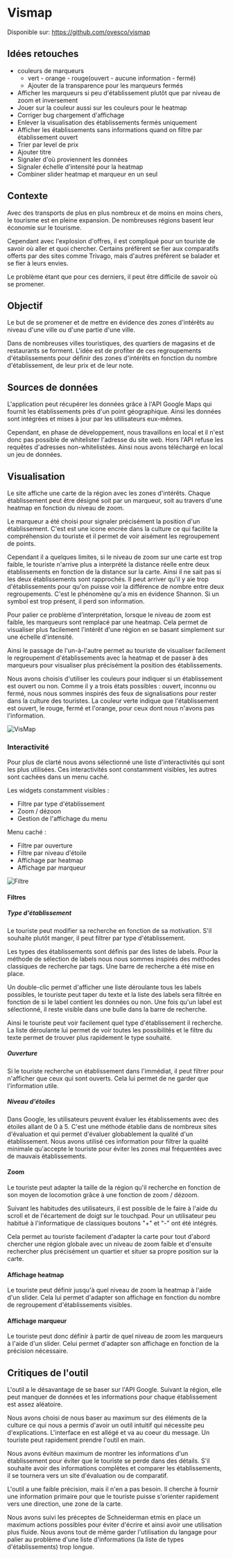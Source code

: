 # Vismap

Disponible sur: https://github.com/ovesco/vismap

## Idées retouches
- couleurs de marqueurs
  - vert - orange - rouge(ouvert - aucune information - fermé)
  - Ajouter de la transparence pour les marqueurs fermés
- Afficher les marqueurs si peu d'établissement plutôt que par niveau de zoom et inversement
- Jouer sur la couleur aussi sur les couleurs pour le heatmap
- Corriger bug chargement d'affichage
- Enlever la visualisation des établissements fermés uniquement
- Afficher les établissements sans informations quand on filtre par établissement ouvert
- Trier par level de prix
- Ajouter titre
- Signaler d'où proviennent les données
- Signaler échelle d'intensité pour la heatmap
- Combiner slider heatmap et marqueur en un seul

## Contexte
Avec des transports de plus en plus nombreux et de moins en moins chers, le tourisme est en pleine expansion. De nombreuses régions basent leur économie sur le tourisme.

Cependant avec l'explosion d'offres, il est compliqué pour un touriste de savoir où aller et quoi chercher. Certains préfèrent se fier aux comparatifs offerts par des sites comme Trivago, mais d'autres préfèrent se balader et se fier à leurs envies.

Le problème étant que pour ces derniers, il peut être difficile de savoir où se promener.

## Objectif
Le but de se promener et de mettre en évidence des zones d'intérêts au niveau d'une ville ou d'une partie d'une ville.

Dans de nombreuses villes touristiques, des quartiers de magasins et de restaurants se forment. L'idée est de profiter de ces regroupements d'établissements pour définir des zones d'intérêts en fonction du nombre d'établissement, de leur prix et de leur note.

## Sources de données
L'application peut récupérer les données grâce à l'API Google Maps qui fournit les établissements près d'un point géographique. Ainsi les données sont intégrées et mises à jour par les utilisateurs eux-mêmes.

Cependant, en phase de développement, nous travaillons en local et il n'est donc pas possible de whitelister l'adresse du site web. Hors l'API refuse les requêtes d'adresses non-whitelistées. Ainsi nous avons téléchargé en local un jeu de données.

## Visualisation
Le site affiche une carte de la région avec les zones d'intérêts. Chaque établissement peut être désigné soit par un marqueur, soit au travers d'une heatmap en fonction du niveau de zoom.

Le marqueur a été choisi pour signaler précisément la position d'un établissement. C'est est une icone encrée dans la culture ce qui facilite la compréhension du touriste et il permet de voir aisément les regroupement de points.

Cependant il a quelques limites, si le niveau de zoom sur une carte est trop faible, le touriste n'arrive plus a interprété la distance réelle entre deux établissements en fonction de la distance sur la carte. Ainsi il ne sait pas si les deux établissements sont rapprochés. Il peut arriver qu'il y aie trop d'établissements pour qu'on puisse voir la différence de nombre entre deux regroupements. C'est le phénomène qu'a mis en évidence Shannon. Si un symbol est trop présent, il perd son information.

Pour palier ce problème d'interprétation, lorsque le niveau de zoom est faible, les marqueurs sont remplacé par une heatmap. Cela permet de visualiser plus facilement l'intérêt d'une région en se basant simplement sur une échelle d'intensité.

Ainsi le passage de l'un-à-l'autre permet au touriste de visualiser facilement le regroupement d'établissements avec la heatmap et de passer à des marqueurs pour visualiser plus précisément la position des établissements.

Nous avons choisis d'utiliser les couleurs pour indiquer si un établissement est ouvert ou non. Comme il y a trois états possibles : ouvert, inconnu ou fermé, nous nous sommes inspirés des feux de signalisations pour rester dans la culture des touristes. La couleur verte indique que l'établissement est ouvert, le rouge, fermé et l'orange, pour ceux dont nous n'avons pas l'information.

![VisMap](img/vismap.png)

### Interactivité
Pour plus de clarté nous avons sélectionné une liste d'interactivités qui sont les plus utilisées. Ces interactivités sont constamment visibles, les autres sont cachées dans un menu caché.

Les widgets constamment visibles :
- Filtre par type d'établissement
- Zoom / dézoon
- Gestion de l'affichage du menu

Menu caché :
- Filtre par ouverture
- Filtre par niveau d'étoile
- Affichage par heatmap
- Affichage par marqueur

![Filtre](img/filter.png)
#### Filtres

##### Type d'établissement
Le touriste peut modifier sa recherche en fonction de sa motivation. S'il souhaite plutôt manger, il peut filtrer par type d'établissement.

Les types des établissements sont définis par des listes de labels. Pour la méthode de sélection de labels nous nous sommes inspirés des méthodes classiques de recherche par tags. Une barre de recherche a été mise en place.

Un double-clic permet d'afficher une liste déroulante tous les labels possibles, le touriste peut taper du texte et la liste des labels sera filtrée en fonction de si le label contient les données ou non. Une fois qu'un label est sélectionné, il reste visible dans une bulle dans la barre de recherche.

Ainsi le touriste peut voir facilement quel type d'établissement il recherche. La liste déroulante lui permet de voir toutes les possibilités et le filtre du texte permet de trouver plus rapidement le type souhaité.

##### Ouverture
Si le touriste recherche un établissement dans l'immédiat, il peut filtrer pour n'afficher que ceux qui sont ouverts. Cela lui permet de ne garder que l'information utile.

##### Niveau d'étoiles
Dans Google, les utilisateurs peuvent évaluer les établissements avec des étoiles allant de 0 à 5. C'est une méthode établie dans de nombreux sites d'évaluation et qui permet d'évaluer globablement la qualité d'un établissement. Nous avons utilisé ces information pour filtrer la qualité minimale qu'accepte le touriste pour éviter les zones mal fréquentées avec de mauvais établissements.

#### Zoom
Le touriste peut adapter la taille de la région qu'il recherche en fonction de son moyen de locomotion grâce à une fonction de zoom / dézoom.

Suivant les habitudes des utilisateurs, il est possible de le faire à l'aide du scroll et de l'écartement de doigt sur le touchpad. Pour un utilisateur peu habitué à l'informatique de classiques boutons "+" et "-" ont été intégrés.

Cela permet au touriste facilement d'adapter la carte pour tout d'abord chercher une région globale avec un niveau de zoom faible et d'ensuite rechercher plus précisément un quartier et situer sa propre position sur la carte.

#### Affichage heatmap
Le touriste peut définir jusqu'à quel niveau de zoom la heatmap à l'aide d'un slider. Cela lui permet d'adapter son affichage en fonction du nombre de regroupement d'établissements visibles.

#### Affichage marqueur
Le touriste peut donc définir à partir de quel niveau de zoom les marqueurs à l'aide d'un slider. Celui permet d'adapter son affichage en fonction de la précision nécessaire.

## Critiques de l'outil
L'outil a le désavantage de se baser sur l'API Google. Suivant la région, elle peut manquer de données et les informations pour chaque établissement est assez aléatoire.

Nous avons choisi de nous baser au maximum sur des éléments de la culture ce qui nous a permis d'avoir un outil intuitif qui nécessite peu d'explications. L'interface en est allégé et va au coeur du message. Un touriste peut rapidement prendre l'outil en main.

Nous avons évitéun maximum de montrer les informations d'un établissement pour éviter que le touriste se perde dans des détails. S'il souhaite avoir des informations complètes et comparer les établissements, il se tournera vers un site d'évaluation ou de comparatif.

L'outil a une faible précision, mais il n'en a pas besoin. Il cherche à fournir une information primaire pour que le touriste puisse s'orienter rapidement vers une direction, une zone de la carte.

Nous avons suivi les préceptes de Schneiderman etmis en place un maximum actions possibles pour éviter d'écrire et ainsi avoir une utilisation plus fluide. Nous avons tout de même garder l'utilisation du langage pour palier au problème d'une liste d'informations (la liste de types d'établissements) trop longue.
